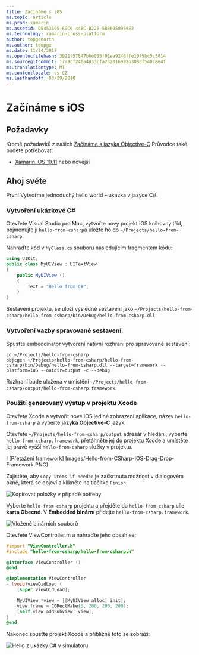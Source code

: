 ```yaml
---
title: Začínáme s iOS
ms.topic: article
ms.prod: xamarin
ms.assetid: D5453695-69C9-44BC-B226-5B86950956E2
ms.technology: xamarin-cross-platform
author: topgenorth
ms.author: toopge
ms.date: 11/14/2017
ms.openlocfilehash: 3921f57847bbe095f01ea9246ffe19f9bc5c5014
ms.sourcegitcommit: 17a9cf246a4d33cfa232016992b308df540c8e4f
ms.translationtype: MT
ms.contentlocale: cs-CZ
ms.lasthandoff: 03/29/2018
---
```

# <a name="getting-started-with-ios"></a>Začínáme s iOS


## <a name="requirements"></a>Požadavky

Kromě požadavků z našich [Začínáme s jazyka Objective-C](~/tools/dotnet-embedding/get-started/objective-c/index.md) Průvodce také budete potřebovat:

* [Xamarin.iOS 10.11](https://www.visualstudio.com/xamarin/) nebo novější

## <a name="hello-world"></a>Ahoj světe

První Vytvořme jednoduchý hello world – ukázka v jazyce C#.

### <a name="create-c-sample"></a>Vytvoření ukázkové C#

Otevřete Visual Studio pro Mac, vytvořte nový projekt iOS knihovny tříd, pojmenujte ji `hello-from-csharp`a uložte ho do `~/Projects/hello-from-csharp`.

Nahraďte kód v `MyClass.cs` souboru následujícím fragmentem kódu:

```csharp
using UIKit;
public class MyUIView : UITextView
{
    public MyUIView ()
    {
        Text = "Hello from C#";
    }
}
```

Sestavení projektu, se uloží výsledné sestavení jako `~/Projects/hello-from-csharp/hello-from-csharp/bin/Debug/hello-from-csharp.dll`.

### <a name="bind-the-managed-assembly"></a>Vytvoření vazby spravované sestavení.

Spusťte embeddinator vytvoření nativní rozhraní pro spravované sestavení:

```shell
cd ~/Projects/hello-from-csharp
objcgen ~/Projects/hello-from-csharp/hello-from-csharp/bin/Debug/hello-from-csharp.dll --target=framework --platform=iOS --outdir=output -c --debug
```

Rozhraní bude uložena v umístění `~/Projects/hello-from-csharp/output/hello-from-csharp.framework`.

### <a name="use-the-generated-output-in-an-xcode-project"></a>Použití generovaný výstup v projektu Xcode

Otevřete Xcode a vytvořit nové iOS jediné zobrazení aplikace, název `hello-from-csharp` a vyberte **jazyka Objective-C** jazyk.

Otevřete `~/Projects/hello-from-csharp/output` adresář v hledání, vyberte `hello-from-csharp.framework`, přetáhněte jej do projektu Xcode a umístěte jej právě vyšší `hello-from-csharp` složky v projektu.

! [Přetažení framework] Images/Hello-from-CSharp-IOS-Drag-Drop-Framework.PNG)

Zajistěte, aby `Copy items if needed` je zaškrtnuta možnost v dialogovém okně, která se objeví a klikněte na tlačítko `Finish`.

![Kopírovat položky v případě potřeby](ios-images/hello-from-csharp-ios-copy-items-if-needed.png)

Vyberte `hello-from-csharp` projektu a přejděte do `hello-from-csharp` cíle **karta Obecné**. V **Embedded binární** přidejte `hello-from-csharp.framework`.

![Vložené binárních souborů](ios-images/hello-from-csharp-ios-embedded-binaries.png)

Otevřete ViewController.m a nahraďte jeho obsah se:

```objective-c
#import "ViewController.h"
#include "hello-from-csharp/hello-from-csharp.h"

@interface ViewController ()
@end

@implementation ViewController
- (void)viewDidLoad {
    [super viewDidLoad];

    MyUIView *view = [[MyUIView alloc] init];
    view.frame = CGRectMake(0, 200, 200, 200);
    [self.view addSubview: view];
}
@end
```

Nakonec spusťte projekt Xcode a přibližně toto se zobrazí:

![Hello z ukázky C# v simulátoru](ios-images/hello-from-csharp-ios.png)
